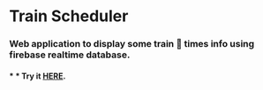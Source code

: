 # **Train Scheduler**

### Web application to display some train :station: times info using firebase realtime database.

#### * * Try it [HERE](https://adliano.github.io/TrainScheduler/).
